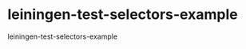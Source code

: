 leiningen-test-selectors-example
================================

leiningen-test-selectors-example
